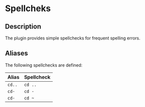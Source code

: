 # Spellcheks

## Description

The plugin provides simple spellchecks for frequent spelling errors.

## Aliases

The following spellchecks are defined:

| Alias  | Spellcheck |
| ------ | ---------- |
| `cd..` | `cd ..`    |
| `cd-`  | `cd -`     |
| `cd-`  | `cd ~`     |

